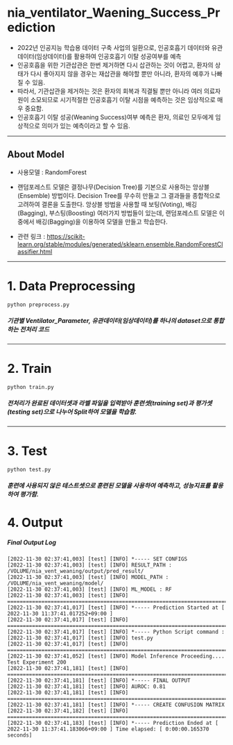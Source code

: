 # nia_ventilator_Waening_Success_Prediction

* 2022년 인공지능 학습용 데이터 구축 사업의 일환으로, 인공호흡기 데이터와 유관데이터(임상데이터)를 활용하여 인공호흡기 이탈 성공여부를 예측
* 인공호흡을 위한 기관삽관은 한번 제거하면 다시 삽관하는 것이 어렵고, 환자의 상태가 다시 좋아지지 않을 경우는 재삽관을 해야할 뿐만 아니라, 환자의 예후가 나빠질 수 있음.
* 따라서, 기관삽관을 제거하는 것은 환자의 회복과 직결될 뿐만 아니라 여러 의료자원이 소모되므로 시기적절한 인공호흡기 이탈 시점을 예측하는 것은 임상적으로 매우 중요함.
* 인공호흡기 이탈 성공(Weaning Success)여부 예측은 환자, 의료인 모두에게 임상적으로 의미가 있는 예측이라고 할 수 있음.

----


## About Model

* 사용모델 : RandomForest
* 랜덤포레스트 모델은 결정나무(Decision Tree)를 기본으로 사용하는 앙상블(Ensemble) 방법이다. Decision Tree를 무수히 만들고 그 결과들을 종합적으로 고려하여 결론을 도출한다. 앙상블 방법을 사용할 때 보팅(Voting), 배깅(Bagging), 부스팅(Boosting) 여러가지 방법들이 있는데, 랜덤포레스트 모델은 이 중에서 배깅(Bagging)을 이용하여 모델을 만들고 학습한다. 

* 관련 링크 : https://scikit-learn.org/stable/modules/generated/sklearn.ensemble.RandomForestClassifier.html
 



----


# 1. Data Preprocessing
    python preprocess.py

##### 기관별 Ventilator_Parameter, 유관데이터(임상데이터)를 하나의 dataset으로 통합하는 전처리 코드
---

# 2. Train
    python train.py 

##### 전처리가 완료된 데이터셋과 라벨 파일을 입력받아 훈련셋(training set)과 평가셋(testing set)으로 나누어 Split하여 모델을 학습함.
---

# 3. Test
    python test.py

##### 훈련에 사용되지 않은 테스트셋으로 훈련된 모델을 사용하여 예측하고, 성능지표를 활용하여 평가함.

# 4. Output

##### Final Output Log

    [2022-11-30 02:37:41,003] [test] [INFO] *----- SET CONFIGS
    [2022-11-30 02:37:41,003] [test] [INFO] RESULT_PATH : /VOLUME/nia_vent_weaning/output/pred_result/
    [2022-11-30 02:37:41,003] [test] [INFO] MODEL_PATH : /VOLUME/nia_vent_weaning/model/
    [2022-11-30 02:37:41,003] [test] [INFO] ML_MODEL : RF
    [2022-11-30 02:37:41,003] [test] [INFO] ====================================================================================================
    [2022-11-30 02:37:41,017] [test] [INFO] *----- Prediction Started at [ 2022-11-30 11:37:41.017252+09:00 ]
    [2022-11-30 02:37:41,017] [test] [INFO] ====================================================================================================
    [2022-11-30 02:37:41,017] [test] [INFO] *----- Python Script command :
    [2022-11-30 02:37:41,017] [test] [INFO] test.py
    [2022-11-30 02:37:41,017] [test] [INFO] ====================================================================================================
    [2022-11-30 02:37:41,052] [test] [INFO] Model Inference Proceeding.... Test Experiment 200
    [2022-11-30 02:37:41,181] [test] [INFO] ====================================================================================================
    [2022-11-30 02:37:41,181] [test] [INFO] *----- FINAL OUTPUT
    [2022-11-30 02:37:41,181] [test] [INFO] AUROC: 0.81
    [2022-11-30 02:37:41,181] [test] [INFO] ====================================================================================================
    [2022-11-30 02:37:41,181] [test] [INFO] *----- CREATE CONFUSION MATRIX
    [2022-11-30 02:37:41,182] [test] [INFO] ====================================================================================================
    [2022-11-30 02:37:41,183] [test] [INFO] *----- Prediction Ended at [ 2022-11-30 11:37:41.183066+09:00 ]	Time elapsed: [ 0:00:00.165370 seconds]
